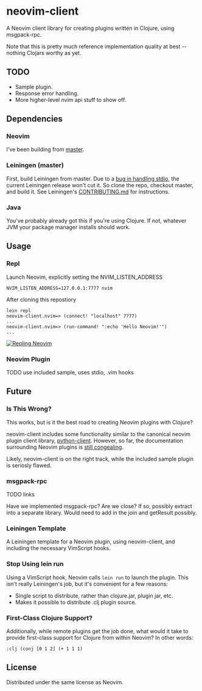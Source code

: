 # neovim-client

A Neovim client library for creating plugins written in Clojure, using
msgpack-rpc.

Note that this is pretty much reference implementation quality at best -- nothing Clojars worthy as yet.

## TODO

* Sample plugin.
* Response error handling.
* More higher-level nvim api stuff to show off.

## Dependencies

### Neovim

I've been building from [master](https://github.com/neovim/neovim).

### Leiningen (master)

First, build Leiningen from master. Due to a
[bug in handling stdio](https://github.com/technomancy/leiningen/issues/1857),
the current Leiningen release won't cut it. So clone the repo, checkout master,
and build it. See Leiningen's
[CONTRIBUTING.md](https://github.com/technomancy/leiningen/blob/master/CONTRIBUTING.md#bootstrapping)
for instructions.

### Java

You've probably already got this if you're using Clojure. If not, whatever JVM your package manager installs should work.

## Usage

### Repl

Launch Neovim, explicitly setting the NVIM_LISTEN_ADDRESS

    NVIM_LISTEN_ADDRESS=127.0.0.1:7777 nvim

After cloning this repostiory

    lein repl
    neovim-client.nvim=> (connect! "localhost" 7777)
    ...
    neovim-client.nvim=> (run-command! ":echo 'Hello Neovim!'")
    ...

[![Repling Neovim](http://img.youtube.com/vi/g-9DdVwbSTo/0.jpg)](https://www.youtube.com/watch?v=g-9DdVwbSTo)

### Neovim Plugin

TODO use included sample, uses stdio, .vim hooks

## Future

### Is This Wrong?

This works, but is it the best road to creating Neovim plugins with Clojure?

neovim-client includes some functionality similar to the canonical neovim
plugin client library, [python-client](https://github.com/neovim/python-client).
However, so far, the documentation surrounding Neovim plugins is [still
congealing](https://github.com/neovim/neovim/issues/1929).

Likely, neovim-client is on the right track, while the included sample plugin
is seriosly flawed.

### msgpack-rpc

TODO links

Have we implemented msgpack-rpc? Are we close? If so, possibly extract into a
separate library. Would need to add in the join and getResult possibly.

### Leiningen Template

A Leiningen template for a Neovim plugin, using neovim-client, and including
the necessary VimScript hooks.

### Stop Using lein run

Using a VimScript hook, Neovim calls `lein run` to launch the plugin. This isn't
really Leiningen's job, but it's convenient for a few reasons:

* Single script to distribute, rather than clojure.jar, plugin jar, etc.
* Makes it possible to distribute .clj plugin source.

### First-Class Clojure Support?

Additionally, while remote plugins get the job done, what would it take to
provide first-class support for Clojure from within Neovim? In other words:

    :clj (conj [0 1 2] (+ 1 1 1)

## License

Distributed under the same license as Neovim.
